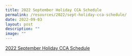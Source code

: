 ```yaml
---
title: 2022 September Holiday CCA Schedule
permalink: /resources/2022/sept-holiday-cca-schedule/
date: 2022-09-03
layout: post
description: ""
image: ""
---
```

[2022 September Holiday CCA Schedule](https://docs.google.com/spreadsheets/d/1N8K8vVy1DA5z-KYZtUjVSZItHkiJj7uW/edit#gid=51001775)